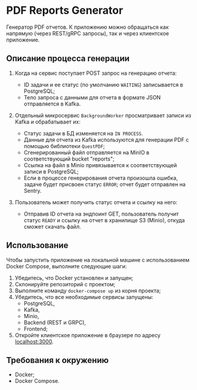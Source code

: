 # PDF Reports Generator

Генератор PDF отчетов. К приложению можно обращаться как напрямую (через REST/gRPC запросы), так и через клиентское приложение.

## Описание процесса генерации

1. Когда на сервис поступает POST запрос на генерацию отчета:
   - ID задачи и ее статус (по умолчанию `WAITING`) записывается в PostgreSQL;
   - Тело запроса с данными для отчета в формате JSON отправляется в Kafka.

2. Отдельный микросервис `BackgroundWorker` просматривает записи из Kafka и обрабатывает их:
   - Статус задачи в БД изменяется на `IN PROCESS`.
   - Данные для отчета из Kafka используются для генерации PDF с помощью библиотеки `QuestPDF`;
   - Сгенерированный файл отправляется на MinIO в соответствующий bucket "reports";
   - Ссылка на файл в Minio привязывается к соответствующей записи в PostgreSQL;
   - Если в процессе генерирования отчета произошла ошибка, задаче будет присвоен статус `ERROR`; отчет будет отправлен на Sentry.

3. Пользователь может получить статус отчета и ссылку на него:
   - Отправив ID отчета на эндпоинт GET, пользователь получит статус `READY` и ссылку на отчет в хранилище S3 (Minio), откуда сможет скачать файл.

## Использование

Чтобы запустить приложение на локальной машине с использованием Docker Compose, выполните следующие шаги:

1. Убедитесь, что Docker установлен и запущен;
2. Склонируйте репозиторий с проектом;
3. Выполните команду `docker-compose up` из корня проекта;
4. Убедитесь, что все необходимые сервисы запущены:
   - PostgreSQL,
   - Kafka,
   - Minio,
   - Backend (REST и GRPC),
   - Frontend;
5. Откройте клиентское приложение в браузере по адресу [localhost:3000](http://localhost:3000).

## Требования к окружению

- Docker;
- Docker Compose.